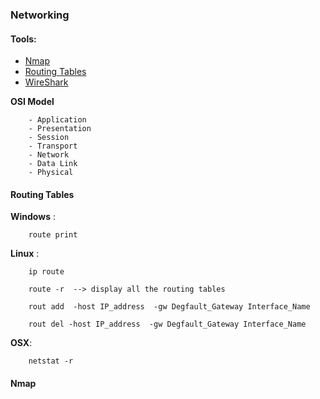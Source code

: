 ### Networking 

#### Tools:

- [Nmap](https://github.com/nairuzabulhul/General-Commands/blob/master/Netwokring/Networking%20Commands.md#nmap)
- [Routing Tables](https://github.com/nairuzabulhul/General-Commands/blob/master/Netwokring/Networking%20Commands.md#routing-tables)
- [WireShark]()

__OSI Model__
        
        - Application 
        - Presentation 
        - Session
        - Transport 
        - Network
        - Data Link
        - Physical 
    
    
#### Routing Tables 

  __Windows__ : 
        
        route print 

  __Linux__ :
    
        ip route 
        
        route -r  --> display all the routing tables  
        
        rout add  -host IP_address  -gw Degfault_Gateway Interface_Name    
        
        rout del -host IP_address  -gw Degfault_Gateway Interface_Name  
        
  __OSX__:
    
        netstat -r 
        
        
        

#### Nmap







